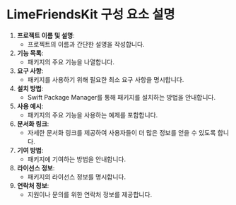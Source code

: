 # LimeFriendsKit 구성 요소 설명

1. **프로젝트 이름 및 설명**:
    - 프로젝트의 이름과 간단한 설명을 작성합니다.
2. **기능 목록**:
    - 패키지의 주요 기능을 나열합니다.
3. **요구 사항**:
    - 패키지를 사용하기 위해 필요한 최소 요구 사항을 명시합니다.
4. **설치 방법**:
    - Swift Package Manager를 통해 패키지를 설치하는 방법을 안내합니다.
5. **사용 예시**:
    - 패키지의 주요 기능을 사용하는 예제를 포함합니다.
6. **문서화 링크**:
    - 자세한 문서화 링크를 제공하여 사용자들이 더 많은 정보를 얻을 수 있도록 합니다.
7. **기여 방법**:
    - 패키지에 기여하는 방법을 안내합니다.
8. **라이선스 정보**:
    - 패키지의 라이선스 정보를 명시합니다.
9. **연락처 정보**:
    - 지원이나 문의를 위한 연락처 정보를 제공합니다.
